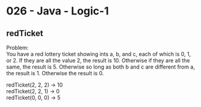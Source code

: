 026 - Java - Logic-1
====================

redTicket
----------

Problem:  
You have a red lottery ticket showing ints a, b, and c, each of which is 0, 1, or 2. If they are all the value 2, the result is 10. Otherwise if they are all the same, the result is 5. Otherwise so long as both b and c are different from a, the result is 1. Otherwise the result is 0. 
>
redTicket(2, 2, 2) → 10  
redTicket(2, 2, 1) → 0  
redTicket(0, 0, 0) → 5   